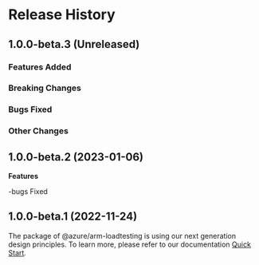 # Release History

## 1.0.0-beta.3 (Unreleased)

### Features Added

### Breaking Changes

### Bugs Fixed

### Other Changes

## 1.0.0-beta.2 (2023-01-06)

**Features**

  -bugs Fixed

## 1.0.0-beta.1 (2022-11-24)

The package of @azure/arm-loadtesting is using our next generation design principles. To learn more, please refer to our documentation [Quick Start](https://aka.ms/js-track2-quickstart).
